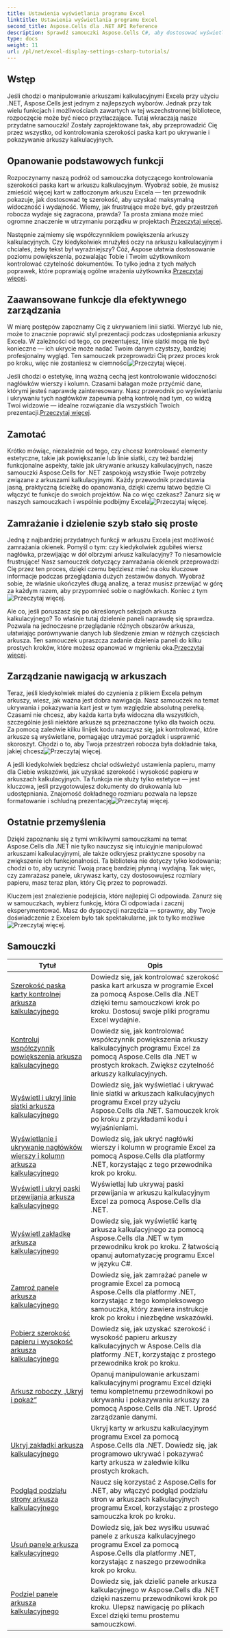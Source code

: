 ```yaml
---
title: Ustawienia wyświetlania programu Excel
linktitle: Ustawienia wyświetlania programu Excel
second_title: Aspose.Cells dla .NET API Reference
description: Sprawdź samouczki Aspose.Cells C#, aby dostosować wyświetlanie Excela. Zmień czcionki, kolory, formaty i twórz atrakcyjne raporty.
type: docs
weight: 11
url: /pl/net/excel-display-settings-csharp-tutorials/
---
```

## Wstęp

Jeśli chodzi o manipulowanie arkuszami kalkulacyjnymi Excela przy użyciu .NET, Aspose.Cells jest jednym z najlepszych wyborów. Jednak przy tak wielu funkcjach i możliwościach zawartych w tej wszechstronnej bibliotece, rozpoczęcie może być nieco przytłaczające. Tutaj wkraczają nasze przydatne samouczki! Zostały zaprojektowane tak, aby przeprowadzić Cię przez wszystko, od kontrolowania szerokości paska kart po ukrywanie i pokazywanie arkuszy kalkulacyjnych.

## Opanowanie podstawowych funkcji

 Rozpoczynamy naszą podróż od samouczka dotyczącego kontrolowania szerokości paska kart w arkuszu kalkulacyjnym. Wyobraź sobie, że musisz zmieścić więcej kart w zatłoczonym arkuszu Excela — ten przewodnik pokazuje, jak dostosować tę szerokość, aby uzyskać maksymalną widoczność i wydajność. Wiemy, jak frustrujące może być, gdy przestrzeń robocza wydaje się zagracona, prawda? Ta prosta zmiana może mieć ogromne znaczenie w utrzymaniu porządku w projektach.[Przeczytaj więcej](./control-tab-bar-width-of-spreadsheet/).

Następnie zajmiemy się współczynnikiem powiększenia arkuszy kalkulacyjnych. Czy kiedykolwiek mrużyłeś oczy na arkuszu kalkulacyjnym i chciałeś, żeby tekst był wyraźniejszy? Cóż, Aspose ułatwia dostosowanie poziomu powiększenia, pozwalając Tobie i Twoim użytkownikom kontrolować czytelność dokumentów. To tylko jedna z tych małych poprawek, które poprawiają ogólne wrażenia użytkownika.[Przeczytaj więcej](./controll-zoom-factor-of-worksheet/). 

## Zaawansowane funkcje dla efektywnego zarządzania

 W miarę postępów zapoznamy Cię z ukrywaniem linii siatki. Wierzyć lub nie, może to znacznie poprawić styl prezentacji podczas udostępniania arkuszy Excela. W zależności od tego, co prezentujesz, linie siatki mogą nie być konieczne — ich ukrycie może nadać Twoim danym czystszy, bardziej profesjonalny wygląd. Ten samouczek przeprowadzi Cię przez proces krok po kroku, więc nie zostaniesz w ciemności![Przeczytaj więcej](./display-and-hide-gridlines-of-worksheet/).

Jeśli chodzi o estetykę, inną ważną cechą jest kontrolowanie widoczności nagłówków wierszy i kolumn. Czasami bałagan może przyćmić dane, którymi jesteś naprawdę zainteresowany. Nasz przewodnik po wyświetlaniu i ukrywaniu tych nagłówków zapewnia pełną kontrolę nad tym, co widzą Twoi widzowie — idealne rozwiązanie dla wszystkich Twoich prezentacji.[Przeczytaj więcej](./display-and-hide-row-column-headers-of-worksheet/).

## Zamotać

 Krótko mówiąc, niezależnie od tego, czy chcesz kontrolować elementy estetyczne, takie jak powiększanie lub linie siatki, czy też bardziej funkcjonalne aspekty, takie jak ukrywanie arkuszy kalkulacyjnych, nasze samouczki Aspose.Cells for .NET zaspokoją wszystkie Twoje potrzeby związane z arkuszami kalkulacyjnymi. Każdy przewodnik przedstawia jasną, praktyczną ścieżkę do opanowania, dzięki czemu łatwo będzie Ci włączyć te funkcje do swoich projektów. Na co więc czekasz? Zanurz się w naszych samouczkach i wspólnie podbijmy Excela![Przeczytaj więcej](./hide-and-unhide-worksheet/).

## Zamrażanie i dzielenie szyb stało się proste

Jedną z najbardziej przydatnych funkcji w arkuszu Excela jest możliwość zamrażania okienek. Pomyśl o tym: czy kiedykolwiek zgubiłeś wiersz nagłówka, przewijając w dół olbrzymi arkusz kalkulacyjny? To niesamowicie frustrujące! Nasz samouczek dotyczący zamrażania okienek przeprowadzi Cię przez ten proces, dzięki czemu będziesz mieć na oku kluczowe informacje podczas przeglądania dużych zestawów danych. Wyobraź sobie, że właśnie ukończyłeś długą analizę, a teraz musisz przewijać w górę za każdym razem, aby przypomnieć sobie o nagłówkach. Koniec z tym![Przeczytaj więcej](./freeze-panes-of-worksheet/).

 Ale co, jeśli poruszasz się po określonych sekcjach arkusza kalkulacyjnego? To właśnie tutaj dzielenie paneli naprawdę się sprawdza. Pozwala na jednoczesne przeglądanie różnych obszarów arkusza, ułatwiając porównywanie danych lub śledzenie zmian w różnych częściach arkusza. Ten samouczek upraszcza zadanie dzielenia paneli do kilku prostych kroków, które możesz opanować w mgnieniu oka.[Przeczytaj więcej](./split-panes-of-worksheet/).

## Zarządzanie nawigacją w arkuszach

Teraz, jeśli kiedykolwiek miałeś do czynienia z plikiem Excela pełnym arkuszy, wiesz, jak ważna jest dobra nawigacja. Nasz samouczek na temat ukrywania i pokazywania kart jest w tym względzie absolutną perełką. Czasami nie chcesz, aby każda karta była widoczna dla wszystkich, szczególnie jeśli niektóre arkusze są przeznaczone tylko dla twoich oczu. Za pomocą zaledwie kilku linijek kodu nauczysz się, jak kontrolować, które arkusze są wyświetlane, pomagając utrzymać porządek i usprawnić skoroszyt. Chodzi o to, aby Twoja przestrzeń robocza była dokładnie taka, jakiej chcesz![Przeczytaj więcej](./hide-tabs-of-spreadsheet/).

 A jeśli kiedykolwiek będziesz chciał odświeżyć ustawienia papieru, mamy dla Ciebie wskazówki, jak uzyskać szerokość i wysokość papieru w arkuszach kalkulacyjnych. Ta funkcja nie służy tylko estetyce — jest kluczowa, jeśli przygotowujesz dokumenty do drukowania lub udostępniania. Znajomość dokładnego rozmiaru pozwala na lepsze formatowanie i schludną prezentację![Przeczytaj więcej](./get-paper-width-and-height-of-worksheet/).

## Ostatnie przemyślenia

Dzięki zapoznaniu się z tymi wnikliwymi samouczkami na temat Aspose.Cells dla .NET nie tylko nauczysz się intuicyjnie manipulować arkuszami kalkulacyjnymi, ale także odkryjesz praktyczne sposoby na zwiększenie ich funkcjonalności. Ta biblioteka nie dotyczy tylko kodowania; chodzi o to, aby uczynić Twoją pracę bardziej płynną i wydajną. Tak więc, czy zamrażasz panele, ukrywasz karty, czy dostosowujesz rozmiary papieru, masz teraz plan, który Cię przez to poprowadzi.

 Kluczem jest znalezienie podejścia, które najlepiej Ci odpowiada. Zanurz się w samouczkach, wybierz funkcję, która Ci odpowiada i zacznij eksperymentować. Masz do dyspozycji narzędzia — sprawmy, aby Twoje doświadczenie z Excelem było tak spektakularne, jak to tylko możliwe![Przeczytaj więcej](./page-break-preview-of-worksheet/).

## Samouczki 
| Tytuł | Opis |
| --- | --- |
| [Szerokość paska karty kontrolnej arkusza kalkulacyjnego](./control-tab-bar-width-of-spreadsheet/) | Dowiedz się, jak kontrolować szerokość paska kart arkusza w programie Excel za pomocą Aspose.Cells dla .NET dzięki temu samouczkowi krok po kroku. Dostosuj swoje pliki programu Excel wydajnie. |  
| [Kontroluj współczynnik powiększenia arkusza kalkulacyjnego](./controll-zoom-factor-of-worksheet/) | Dowiedz się, jak kontrolować współczynnik powiększenia arkuszy kalkulacyjnych programu Excel za pomocą Aspose.Cells dla .NET w prostych krokach. Zwiększ czytelność arkuszy kalkulacyjnych. |  
| [Wyświetl i ukryj linie siatki arkusza kalkulacyjnego](./display-and-hide-gridlines-of-worksheet/) | Dowiedz się, jak wyświetlać i ukrywać linie siatki w arkuszach kalkulacyjnych programu Excel przy użyciu Aspose.Cells dla .NET. Samouczek krok po kroku z przykładami kodu i wyjaśnieniami. |  
| [Wyświetlanie i ukrywanie nagłówków wierszy i kolumn arkusza kalkulacyjnego](./display-and-hide-row-column-headers-of-worksheet/) | Dowiedz się, jak ukryć nagłówki wierszy i kolumn w programie Excel za pomocą Aspose.Cells dla platformy .NET, korzystając z tego przewodnika krok po kroku. |  
| [Wyświetl i ukryj paski przewijania arkusza kalkulacyjnego](./display-and-hide-scroll-bars-of-worksheet/) | Wyświetlaj lub ukrywaj paski przewijania w arkuszu kalkulacyjnym Excel za pomocą Aspose.Cells dla .NET. |  
| [Wyświetl zakładkę arkusza kalkulacyjnego](./display-tab-of-spreadsheet/) | Dowiedz się, jak wyświetlić kartę arkusza kalkulacyjnego za pomocą Aspose.Cells dla .NET w tym przewodniku krok po kroku. Z łatwością opanuj automatyzację programu Excel w języku C#. |  
| [Zamroź panele arkusza kalkulacyjnego](./freeze-panes-of-worksheet/) | Dowiedz się, jak zamrażać panele w programie Excel za pomocą Aspose.Cells dla platformy .NET, korzystając z tego kompleksowego samouczka, który zawiera instrukcje krok po kroku i niezbędne wskazówki. |  
| [Pobierz szerokość papieru i wysokość arkusza kalkulacyjnego](./get-paper-width-and-height-of-worksheet/) | Dowiedz się, jak uzyskać szerokość i wysokość papieru arkuszy kalkulacyjnych w Aspose.Cells dla platformy .NET, korzystając z prostego przewodnika krok po kroku. |  
| [Arkusz roboczy „Ukryj i pokaż”](./hide-and-unhide-worksheet/) | Opanuj manipulowanie arkuszami kalkulacyjnymi programu Excel dzięki temu kompletnemu przewodnikowi po ukrywaniu i pokazywaniu arkuszy za pomocą Aspose.Cells dla .NET. Uprość zarządzanie danymi. |  
| [Ukryj zakładki arkusza kalkulacyjnego](./hide-tabs-of-spreadsheet/) | Ukryj karty w arkuszu kalkulacyjnym programu Excel za pomocą Aspose.Cells dla .NET. Dowiedz się, jak programowo ukrywać i pokazywać karty arkusza w zaledwie kilku prostych krokach. |  
| [Podgląd podziału strony arkusza kalkulacyjnego](./page-break-preview-of-worksheet/) | Naucz się korzystać z Aspose.Cells for .NET, aby włączyć podgląd podziału stron w arkuszach kalkulacyjnych programu Excel, korzystając z prostego samouczka krok po kroku. |  
| [Usuń panele arkusza kalkulacyjnego](./remove-panes-of-worksheet/) | Dowiedz się, jak bez wysiłku usuwać panele z arkusza kalkulacyjnego programu Excel za pomocą Aspose.Cells dla platformy .NET, korzystając z naszego przewodnika krok po kroku. |  
| [Podziel panele arkusza kalkulacyjnego](./split-panes-of-worksheet/) | Dowiedz się, jak dzielić panele arkusza kalkulacyjnego w Aspose.Cells dla .NET dzięki naszemu przewodnikowi krok po kroku. Ulepsz nawigację po plikach Excel dzięki temu prostemu samouczkowi. |  